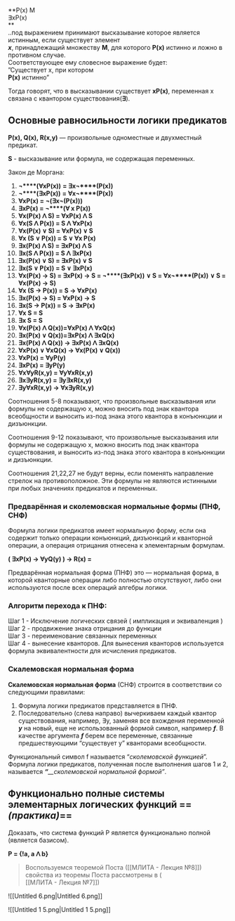 **P(x) M  
∃xP(x)  
**  
..под выражением принимают высказывание которое является истинным, если существует элемент  
_**x**_, принадлежащий множеству **M**, для которого **P(x)** истинно и ложно в противном случае.  
Соответствующее ему словесное выражение будет:  
”Существует x, при котором  
**P(x)** истинно”

Тогда говорят, что в высказывании существует **xP(x)**, переменная x связана с квантором существования(**∃**).

## Основные равносильности логики предикатов

**P(x), Q(x), R(x,y)** — произвольные одноместные и двухместный предикат.  
  
**S** - высказывание или формула, не содержащая переменных.

Закон де Моргана:

1. **¬****(∀xP(x))** **= ∃x¬****(P(x))**
2. **¬****(∃xP(x))** **= ∀x¬****(P(x))**
3. **∀xP(x) = ¬(∃x¬****(P(x))****)**
4. **∃xP(x) = ¬****(∀ x P(x))**
5. **∀x(P(x) ⴷ S) = ∀xP(x) ⴷ S**
6. **∀x(S ⴷ P(x)) = S ⴷ ∀xP(x)**
7. **∀x(P(x) ∨ S) = ∀xP(x) ∨ S**
8. **∀x (S ∨ P(x)) = S ∨ ∀x P(x)**
9. **∃x(P(x) ⴷ S) = ∃xP(x) ⴷ S**
10. **∃x(S ⴷ P(x)) = S ⴷ ∃xP(x)**
11. **∃x(P(x) ∨ S) = ∃xP(x) ∨ S**
12. **∃x(S ∨ P(x)) = S ∨ ∃xP(x)**
13. **∀x(P(x) → S) = ∃xP(x) → S = ¬****(∃xP(x))** **∨ S = ∀x¬****(P(x))** **∨ S = ∀x(P(x) → S)**
14. **∀x (S → P(x)) = S → ∀xP(x)**
15. **∃x(P(x) → S) = ∀xP(x) → S**
16. **∃x(S → P(x)) = S → ∃xP(x)**
17. **∀x S = S**
18. **∃x S = S**
19. **∀x(P(x) ⴷ Q(x))=∀xP(x) ⴷ ∀xQ(x)**
20. **∃x(P(x) ∨ Q(x))=∃xP(x) ⴷ ∃xQ(x)**
21. **∃x(P(x) ⴷ Q(x)) → ∃xP(x) ⴷ ∃xQ(x)**
22. **∀xP(x) ∨ ∀xQ(x) → ∀x(P(x) ∨ Q(x))**
23. **∀xP(x) = ∀yP(y)**
24. **∃xP(x) = ∃yP(y)**
25. **∀x∀yR(x,y) = ∀y∀xR(x,y)**
26. **∃x∃yR(x,y) = ∃y∃xR(x,y)**
27. **∃y∀xR(x,y) → ∀x∃yR(x,y)**

Соотношения 5-8 показывают, что произвольные высказывания или формулы не содержащую x, можно вносить под знак квантора всеобщности и выносить из-под знака этого квантора в конъюнкции и дизъюнкции.

Соотношения 9-12 показывают, что произвольные высказывания или формулы не содержащую x, можно вносить под знак квантора существования, и выносить из-под знака этого квантора в конъюнкции и дизъюнкции.

Соотношения 21,22,27 не будут верны, если поменять направление стрелок на противоположное. Эти формулы не являются истинными при любых значениях предикатов и переменных.

### Предварённая и сколемовская нормальные формы (ПНФ, СНФ)

Формула логики предикатов имеет нормальную форму, если она содержит только операции конъюнкций, дизъюнкций и кванторной операции, а операция отрицания отнесена к элементарным формулам.

**( ∃xP(x) → ∀yQ(y) ) → R(x) =**

Предварённая нормальная форма (ПНФ) это — нормальная форма, в которой кванторные операции либо полностью отсутствуют, либо они используются после всех операций алгебры логики.

### Алгоритм перехода к ПНФ:

Шаг 1 - Исключение логических связей ( импликация и эквиваленция )  
Шаг 2 - продвижение знака отрицания до функции  
Шаг 3 - переименование связанных переменных  
Шаг 4 - вынесение кванторов. Для вынесения кванторов используется формула эквивалентности для исчисления предикатов.  

### Скалемовская нормальная форма

**Скалемовская нормальная форма** (СНФ) строится в соответствии со следующими правилами:

1. Формула логики предикатов представляется в ПНФ.
2. Последовательно (слева направо) вычеркиваем каждый квантор существования, например, ∃y, заменяя все вхождения переменной **_y_** на новый, еще не использованный формой символ, например **_f_**. В качестве аргумента _**f**_ берем все переменные, связанные предшествующими “существует y” кванторами всеобщности.

Функциональный символ f называется “_сколемовской функцией_”. Формула логики предикатов, полученная после выполнения шагов 1 и 2, называется _**“**__сколемовской нормальной формой”_.

## Функционально полные системы элементарных логических функций ==_(практика)_==

Доказать, что система функций P является функционально полной (является базисом).

**P = {!a, a ⴷ b}**

> Воспользуемся теоремой Поста ([[МЛИТА - Лекция №8]])  
> свойства из теоремы Поста рассмотрены в (  
> [[МЛИТА - Лекция №7]])

![[Untitled 6.png|Untitled 6.png]]

![[Untitled 1 5.png|Untitled 1 5.png]]